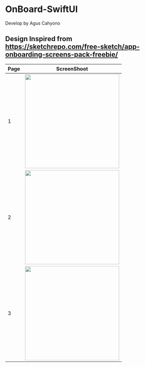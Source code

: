 # OnBoard-SwiftUI

Develop by Agus Cahyono

## Design Inspired from https://sketchrepo.com/free-sketch/app-onboarding-screens-pack-freebie/

| Page | ScreenShoot |
| --- | --- |
| 1 | <img src="https://user-images.githubusercontent.com/1490342/88478162-29098d00-cf70-11ea-8868-01928a7bd038.png" width="300">  |
| 2 | <img src="https://user-images.githubusercontent.com/1490342/88478164-2c9d1400-cf70-11ea-9fe5-a1d41d2fadf9.png" width="300">  |
| 3 | <img src="https://user-images.githubusercontent.com/1490342/88478287-3d9a5500-cf71-11ea-844f-ec13d3b1dad5.gif" width="300"> |
